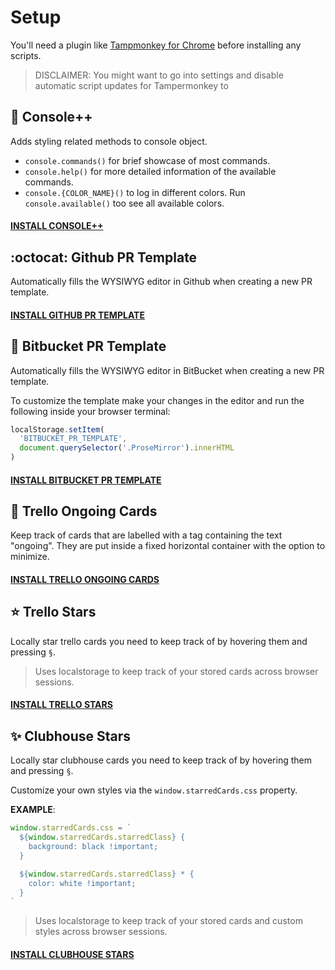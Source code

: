 # Setup

You'll need a plugin like [Tampmonkey for Chrome](https://chrome.google.com/webstore/detail/tampermonkey/dhdgffkkebhmkfjojejmpbldmpobfkfo) before installing any scripts.

> DISCLAIMER: You might want to go into settings and disable automatic script updates for Tampermonkey to

## 🌈 Console++

Adds styling related methods to console object.

- `console.commands()` for brief showcase of most commands.
- `console.help()` for more detailed information of the available commands.
- `console.{COLOR_NAME}()` to log in different colors. Run `console.available()` too see all available colors.

#### [INSTALL CONSOLE++](https://github.com/Saschamz/userscripts/raw/master/Console%2B%2B.user.js)

## :octocat: Github PR Template

Automatically fills the WYSIWYG editor in Github when creating a new PR template.

#### [INSTALL GITHUB PR TEMPLATE](https://github.com/Saschamz/userscripts/raw/master/github-pr-template.user.js)

## 📄 Bitbucket PR Template

Automatically fills the WYSIWYG editor in BitBucket when creating a new PR template.

To customize the template make your changes in the editor and run the following inside your browser terminal:

```javascript
localStorage.setItem(
  'BITBUCKET_PR_TEMPLATE',
  document.querySelector('.ProseMirror').innerHTML
)
```

#### [INSTALL BITBUCKET PR TEMPLATE](https://github.com/Saschamz/userscripts/raw/master/bitbucket-pr-template.user.js)

## 🎴️ Trello Ongoing Cards

Keep track of cards that are labelled with a tag containing the text "ongoing".
They are put inside a fixed horizontal container with the option to minimize.

#### [INSTALL TRELLO ONGOING CARDS](https://github.com/Saschamz/userscripts/raw/master/trello-ongoing.user.js)

## ⭐️ Trello Stars

Locally star trello cards you need to keep track of by hovering them and pressing `§`.

> Uses localstorage to keep track of your stored cards across browser sessions.

#### [INSTALL TRELLO STARS](https://github.com/Saschamz/userscripts/raw/master/trello-stars.user.js)

## ✨ Clubhouse Stars

Locally star clubhouse cards you need to keep track of by hovering them and pressing `§`.

Customize your own styles via the `window.starredCards.css` property.

**EXAMPLE**:

```javascript
window.starredCards.css = `
  ${window.starredCards.starredClass} {
    background: black !important;
  }

  ${window.starredCards.starredClass} * {
    color: white !important;
  }
`
```

> Uses localstorage to keep track of your stored cards and custom styles across browser sessions.

#### [INSTALL CLUBHOUSE STARS](https://github.com/Saschamz/userscripts/raw/master/clubhouse-stars.user.js)
